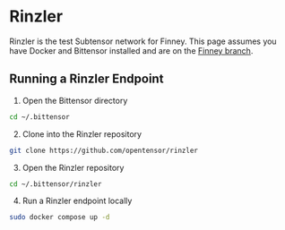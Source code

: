 # Rinzler

Rinzler is the test Subtensor network for Finney. This page assumes you have
Docker and Bittensor installed and are on the
[Finney branch](SwitchingBranches.md).

## Running a Rinzler Endpoint

1. Open the Bittensor directory
```bash
cd ~/.bittensor
```

2. Clone into the Rinzler repository
```bash
git clone https://github.com/opentensor/rinzler
```

3. Open the Rinzler repository
```bash
cd ~/.bittensor/rinzler
```

4. Run a Rinzler endpoint locally
```bash
sudo docker compose up -d
```
